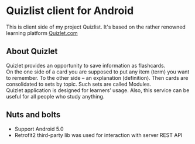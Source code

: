 # Quizlist client for Android
This is client side of my project Quizlist.
It's based on the rather renowned learning platform [Quizlet.com](https://quizlet.com)  
## About Quizlet
Quizlet provides an opportunity to save information as flashcards.  
On the one side of a card you are supposed to put any item (term) you want to remember.
To the other side – an explanation (definition).
Then cards are consolidated to sets by topic. Such sets are called Modules.  
Quizlet application is designed for learners’ usage.
Also, this service can be useful for all people who study anything.

## Nuts and bolts
- Support Android 5.0
- Retrofit2 third-party lib was used for interaction with server REST API
